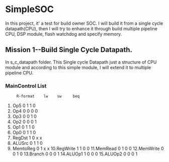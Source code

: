# SimpleSOC
In this project, it' a test for build owner SOC. I will build it from a single cycle datapath(CPU), then I will try to enhance it through build multiple pipeline CPU, DSP module, flash watchdog and specify memory.
## Mission 1--Build Single Cycle Datapath.
In s_c_datapath folder. This Single cycle Datapath just a structure of CPU module and according to this simple module, I will extend it to multiple pipeline CPU.
### MainControl List
         R-format    lw    sw     beq
1. Op5       0        1     1      0
2. Op4       0        0     0      0
3. Op3       0        0     1      0
4. Op2       0        0     0      1
5. Op1       0        1     1      0
6. Op0       0        1     1      0
7. RegDst    1        0     x      x
8. ALUSrc    0        1     1      0
9. MemtoReg  0        1     x      x
10.RegWrite  1        1     0      0
11.MemRead   0        1     0      0
12.MemWrite  0        0     1      0
13.Branch    0        0     0      1
14.ALUOp1    1        0     0      0
15.ALUOp2    0        0     0      1
